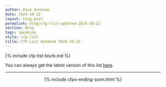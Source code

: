 ```yaml
---
author: Dave Aronson
date: 2024-10-22
layout: blog-post
permalink: blog/cfp-list-updated-2024-10-22
section: Blog
tags: speaking
style: cfp-list
title: CfP List Updated 2024-10-22
---
```


{% include cfp-list-blurb.md %}

You can always get the latest version of this list
[here](/speaking/cfps-ending-soon).

<hr>

<center>{% include cfps-ending-soon.html %}</center>
